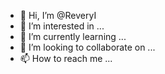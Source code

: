 - 👋 Hi, I’m @ReveryI
- 👀 I’m interested in ...
- 🌱 I’m currently learning ...
- 💞️ I’m looking to collaborate on ...
- 📫 How to reach me ...

<!---
ReveryI/ReveryI is a ✨ special ✨ repository because its `README.md` (this file) appears on your GitHub profile.
You can click the Preview link to take a look at your changes.
--->
